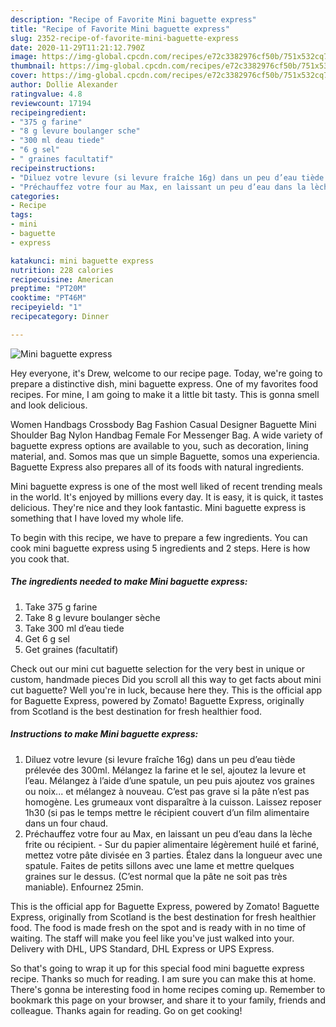 ```yaml
---
description: "Recipe of Favorite Mini baguette express"
title: "Recipe of Favorite Mini baguette express"
slug: 2352-recipe-of-favorite-mini-baguette-express
date: 2020-11-29T11:21:12.790Z
image: https://img-global.cpcdn.com/recipes/e72c3382976cf50b/751x532cq70/mini-baguette-express-photo-principale-de-la-recette.jpg
thumbnail: https://img-global.cpcdn.com/recipes/e72c3382976cf50b/751x532cq70/mini-baguette-express-photo-principale-de-la-recette.jpg
cover: https://img-global.cpcdn.com/recipes/e72c3382976cf50b/751x532cq70/mini-baguette-express-photo-principale-de-la-recette.jpg
author: Dollie Alexander
ratingvalue: 4.8
reviewcount: 17194
recipeingredient:
- "375 g farine"
- "8 g levure boulanger sche"
- "300 ml deau tiede"
- "6 g sel"
- " graines facultatif"
recipeinstructions:
- "Diluez votre levure (si levure fraîche 16g) dans un peu d’eau tiède prélevée des 300ml. Mélangez la farine et le sel, ajoutez la levure et l’eau. Mélangez à l’aide d’une spatule, un peu puis ajoutez vos graines ou noix... et mélangez à nouveau. C’est pas grave si la pâte n’est pas homogène. Les grumeaux vont disparaître à la cuisson. Laissez reposer 1h30 (si pas le temps mettre le récipient couvert d’un film alimentaire dans un four chaud."
- "Préchauffez votre four au Max, en laissant un peu d’eau dans la lèche frite ou récipient.  Sur du papier alimentaire légèrement huilé et fariné, mettez votre pâte divisée en 3 parties. Étalez dans la longueur avec une spatule. Faites de petits sillons avec une lame et mettre quelques graines sur le dessus. (C’est normal que la pâte ne soit pas très maniable). Enfournez 25min."
categories:
- Recipe
tags:
- mini
- baguette
- express

katakunci: mini baguette express 
nutrition: 228 calories
recipecuisine: American
preptime: "PT20M"
cooktime: "PT46M"
recipeyield: "1"
recipecategory: Dinner

---
```



![Mini baguette express](https://img-global.cpcdn.com/recipes/e72c3382976cf50b/751x532cq70/mini-baguette-express-photo-principale-de-la-recette.jpg)

Hey everyone, it's Drew, welcome to our recipe page. Today, we're going to prepare a distinctive dish, mini baguette express. One of my favorites food recipes. For mine, I am going to make it a little bit tasty. This is gonna smell and look delicious.

Women Handbags Crossbody Bag Fashion Casual Designer Baguette Mini Shoulder Bag Nylon Handbag Female For Messenger Bag. A wide variety of baguette express options are available to you, such as decoration, lining material, and. Somos mas que un simple Baguette, somos una experiencia. Baguette Express also prepares all of its foods with natural ingredients.

Mini baguette express is one of the most well liked of recent trending meals in the world. It's enjoyed by millions every day. It is easy, it is quick, it tastes delicious. They're nice and they look fantastic. Mini baguette express is something that I have loved my whole life.


To begin with this recipe, we have to prepare a few ingredients. You can cook mini baguette express using 5 ingredients and 2 steps. Here is how you cook that.

<!--inarticleads1-->

##### The ingredients needed to make Mini baguette express:

1. Take 375 g farine
1. Take 8 g levure boulanger sèche
1. Take 300 ml d’eau tiede
1. Get 6 g sel
1. Get  graines (facultatif)


Check out our mini cut baguette selection for the very best in unique or custom, handmade pieces Did you scroll all this way to get facts about mini cut baguette? Well you&#39;re in luck, because here they. This is the official app for Baguette Express, powered by Zomato! Baguette Express, originally from Scotland is the best destination for fresh healthier food. 

<!--inarticleads2-->

##### Instructions to make Mini baguette express:

1. Diluez votre levure (si levure fraîche 16g) dans un peu d’eau tiède prélevée des 300ml. Mélangez la farine et le sel, ajoutez la levure et l’eau. Mélangez à l’aide d’une spatule, un peu puis ajoutez vos graines ou noix... et mélangez à nouveau. C’est pas grave si la pâte n’est pas homogène. Les grumeaux vont disparaître à la cuisson. Laissez reposer 1h30 (si pas le temps mettre le récipient couvert d’un film alimentaire dans un four chaud.
1. Préchauffez votre four au Max, en laissant un peu d’eau dans la lèche frite ou récipient.  - Sur du papier alimentaire légèrement huilé et fariné, mettez votre pâte divisée en 3 parties. Étalez dans la longueur avec une spatule. Faites de petits sillons avec une lame et mettre quelques graines sur le dessus. (C’est normal que la pâte ne soit pas très maniable). Enfournez 25min.


This is the official app for Baguette Express, powered by Zomato! Baguette Express, originally from Scotland is the best destination for fresh healthier food. The food is made fresh on the spot and is ready with in no time of waiting. The staff will make you feel like you&#39;ve just walked into your. Delivery with DHL, UPS Standard, DHL Express or UPS Express. 

So that's going to wrap it up for this special food mini baguette express recipe. Thanks so much for reading. I am sure you can make this at home. There's gonna be interesting food in home recipes coming up. Remember to bookmark this page on your browser, and share it to your family, friends and colleague. Thanks again for reading. Go on get cooking!

